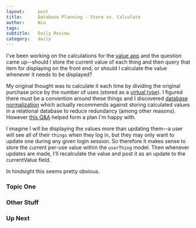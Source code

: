 ```yaml
---
layout:     post
title:      Database Planning - Store vs. Calculate
author:     Nia
tags: 		  
subtitle:  	Daily Review
category:   daily
---
```


I've been working on the calculations for the [value app]() and the question came up--should I store the current value of each thing and then query that item for displaying on the front end, or should I calculate the value whenever it needs to be displayed?

My original thought was to calculate it each time by dividing the original purchase price by the number of uses (stored as a [virtual type](https://niamurrell.github.io/daily/2017/09/19/virtual-types/)). I figured there must be a convention around these things and I discovered [database normalization](http://searchsqlserver.techtarget.com/definition/normalization) which actually recommends against storing calculated values in a relational database to reduce redundancy (among other reasons). However [this Q&A](https://dba.stackexchange.com/questions/239/storing-vs-calculating-aggregate-values) helped form a plan I'm happy with.

I imagine I will be displaying the values more than updating them--a user will see all of their `things` when they log in, but they may only want to update one during any given login session. So therefore it makes sense to store the current per-use value within the `userThing` model. Then whenever updates are made, I'll recalculate the value and post it as an update to the currentValue field.

In hindsight this seems pretty obvious.

### Topic One


### Other Stuff


### Up Next
